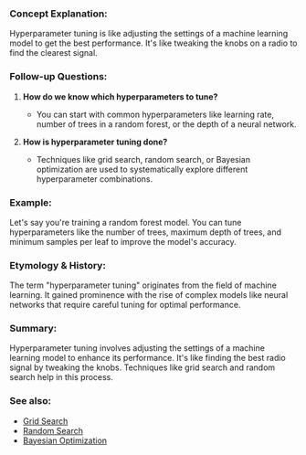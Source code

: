 ### Concept Explanation:
Hyperparameter tuning is like adjusting the settings of a machine learning model to
get the best performance. It's like tweaking the knobs on a radio to find the
clearest signal.

### Follow-up Questions:
1. **How do we know which hyperparameters to tune?**
   - You can start with common hyperparameters like learning rate, number of
     trees in a random forest, or the depth of a neural network.

2. **How is hyperparameter tuning done?**
   - Techniques like grid search, random search, or Bayesian optimization are
     used to systematically explore different hyperparameter combinations.

### Example:
Let's say you're training a random forest model. You can tune hyperparameters
like the number of trees, maximum depth of trees, and minimum samples per leaf
to improve the model's accuracy.

### Etymology & History:
The term "hyperparameter tuning" originates from the field of machine learning.
It gained prominence with the rise of complex models like neural networks that
require careful tuning for optimal performance.

### Summary:
Hyperparameter tuning involves adjusting the settings of a machine learning
model to enhance its performance. It's like finding the best radio signal by
tweaking the knobs. Techniques like grid search and random search help in this
process.

### See also:
- [Grid Search](?concept=grid+search&specialist_role=machine+learning+specialist&target_audience=software+engineer)
- [Random Search](?concept=random+search&specialist_role=machine+learning+specialist&target_audience=software+engineer)
- [Bayesian Optimization](?concept=bayesian+optimization&specialist_role=machine+learning+specialist&target_audience=software+engineer)
